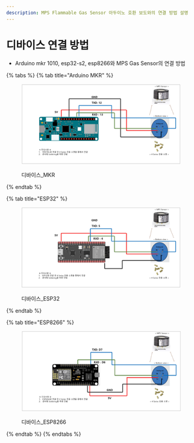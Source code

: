 ```yaml
---
description: MPS Flammable Gas Sensor 아두이노 호환 보도와의 연결 방법 설명
---
```


# 디바이스 연결 방법

* Arduino mkr 1010, esp32-s2, esp8266와 MPS Gas Sensor의 연결 방법

{% tabs %}
{% tab title="Arduino MKR" %}
<figure><img src="../../.gitbook/assets/디바이스_MKR.webp" alt="디바이스_MKR" width="563"><figcaption><p>디바이스_MKR</p></figcaption></figure>
{% endtab %}

{% tab title="ESP32" %}
<figure><img src="../../.gitbook/assets/디바이스_ESP32.webp" alt="디바이스_ESP32" width="563"><figcaption><p>디바이스_ESP32</p></figcaption></figure>
{% endtab %}

{% tab title="ESP8266" %}
<figure><img src="../../.gitbook/assets/디바이스_ESP8266.webp" alt="디바이스_ESP8266" width="563"><figcaption><p>디바이스_ESP8266</p></figcaption></figure>
{% endtab %}
{% endtabs %}
